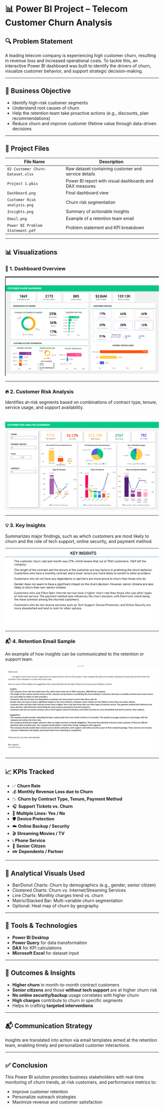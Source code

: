 # 📊 Power BI Project – Telecom Customer Churn Analysis

## 🔍 Problem Statement

A leading telecom company is experiencing high customer churn, resulting in revenue loss and increased operational costs. To tackle this, an interactive Power BI dashboard was built to identify the drivers of churn, visualize customer behavior, and support strategic decision-making.

---

## 🎯 Business Objective

- Identify high-risk customer segments
- Understand root causes of churn
- Help the retention team take proactive actions (e.g., discounts, plan recommendations)
- Reduce churn and improve customer lifetime value through data-driven decisions

---

## 📁 Project Files

| File Name | Description |
|-----------|-------------|
| `02 Customer Churn-Dataset.xlsx` | Raw dataset containing customer and service details |
| `Project 1.pbix` | Power BI report with visual dashboards and DAX measures |
| `Dashboard.png` | Final dashboard view |
| `Customer Risk analysis.png` | Churn risk segmentation |
| `Insights.png` | Summary of actionable insights |
| `Email.png` | Example of a retention team email |
| `Power BI Problem Statement.pdf` | Problem statement and KPI breakdown |

---

## 📊 Visualizations

### 📌 1. Dashboard Overview

![Dashboard Overview](Dashboard.png)

---

### 🔥 2. Customer Risk Analysis

Identifies at-risk segments based on combinations of contract type, tenure, service usage, and support availability.

![Customer Risk Analysis](Customer%20Risk%20analysis.png)

---

### 💡 3. Key Insights

Summarizes major findings, such as which customers are most likely to churn and the role of tech support, online security, and payment method.

![Insights](Insights.png)

---

### 📬 4. Retention Email Sample

An example of how insights can be communicated to the retention or support team.

![Email Communication](Email.png)

---

## 📈 KPIs Tracked

- ✅ **Churn Rate**
- 💰 **Monthly Revenue Loss due to Churn**
- 📉 **Churn by Contract Type, Tenure, Payment Method**
- 🎧 **Support Tickets vs. Churn**
- 📶 **Multiple Lines: Yes / No**
- 🛡 **Device Protection**
- ☁️ **Online Backup / Security**
- 🎬 **Streaming Movies / TV**
- 📞 **Phone Service**
- 👴 **Senior Citizen**
- 👪 **Dependents / Partner**

---

## 📌 Analytical Visuals Used

- Bar/Donut Charts: Churn by demographics (e.g., gender, senior citizen)
- Clustered Charts: Churn vs. Internet/Streaming Services
- Line Charts: Monthly charges trend vs. churn
- Matrix/Stacked Bar: Multi-variable churn segmentation
- Optional: Heat map of churn by geography

---

## 🧠 Tools & Technologies

- **Power BI Desktop**
- **Power Query** for data transformation
- **DAX** for KPI calculations
- **Microsoft Excel** for dataset input

---

## 🚀 Outcomes & Insights

- **Higher churn** in month-to-month contract customers
- **Senior citizens** and those **without tech support** are at higher churn risk
- **No online security/backup** usage correlates with higher churn
- **High charges** contribute to churn in specific segments
- Helps in crafting **targeted interventions**

---

## 📬 Communication Strategy

Insights are translated into action via email templates aimed at the retention team, enabling timely and personalized customer interactions.

---

## ✅ Conclusion

This Power BI solution provides business stakeholders with real-time monitoring of churn trends, at-risk customers, and performance metrics to:

- Improve customer retention
- Personalize outreach strategies
- Maximize revenue and customer satisfaction

